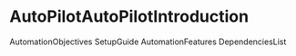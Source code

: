 # AutoPilotAutoPilotIntroduction
AutomationObjectives
SetupGuide
AutomationFeatures
DependenciesList
